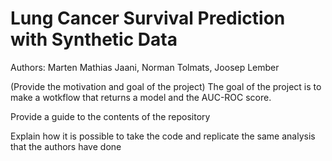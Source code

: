 # Lung Cancer Survival Prediction with Synthetic Data

Authors: Marten Mathias Jaani, Norman Tolmats, Joosep Lember

(Provide the motivation and goal of the project)
The goal of the project is to make a wotkflow that returns a model and the AUC-ROC score.

Provide a guide to the contents of the repository

Explain how it is possible to take the code and replicate the same analysis that the authors have done
